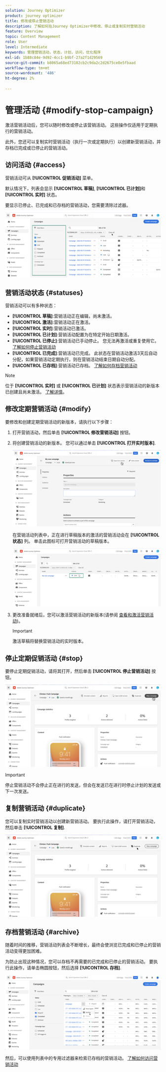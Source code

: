 ```yaml
---
solution: Journey Optimizer
product: journey optimizer
title: 修改或停止营销活动
description: 了解如何在Journey Optimizer中修改、停止或复制实时营销活动
feature: Overview
topic: Content Management
role: User
level: Intermediate
keywords: 管理营销活动，状态，计划，访问，优化程序
exl-id: 1b88c84e-9d92-4cc1-b9bf-27a2f1d29569
source-git-commit: b8065a68ed73102cb2c9da2c2d2675ce8e5fbaad
workflow-type: tm+mt
source-wordcount: '486'
ht-degree: 2%

---
```


# 管理活动 {#modify-stop-campaign}

激活营销活动后，您可以随时修改或停止该营销活动。 这些操作仅适用于定期执行的营销活动。

此外，您还可以复制实时营销活动（执行一次或定期执行）以创建新营销活动，并存档已完成或已停止的营销活动。

## 访问活动 {#access}

营销活动可从 **[!UICONTROL 促销活动]** 菜单。

默认情况下，列表会显示 **[!UICONTROL 草稿]**, **[!UICONTROL 已计划]**&#x200B;和 **[!UICONTROL 实时]** 状态。

要显示已停止、已完成和已存档的营销活动，您需要清除过滤器。

![](assets/create-campaign-list.png)

## 营销活动状态 {#statuses}

营销活动可以有多种状态：

* **[!UICONTROL 草稿]**:营销活动正在编辑，尚未激活。
* **[!UICONTROL 激活]**:营销活动正在激活。
* **[!UICONTROL 实时]**:营销活动已激活。
* **[!UICONTROL 已计划]**:营销活动配置为在特定开始日期激活。
* **[!UICONTROL 已停止]**:营销活动已手动停止。 您无法再激活或重复使用它。 [了解如何停止营销活动](modify-stop-campaign.md#stop)
* **[!UICONTROL 已完成]**:营销活动已完成。 此状态在营销活动激活3天后自动分配，如果营销活动定期执行，则在营销活动结束日期自动分配。
* **[!UICONTROL 已存档]**:营销活动已存档。 [了解如何存档营销活动](modify-stop-campaign.md#archive)

>[!NOTE]
>
>位于 **[!UICONTROL 实时]** 或 **[!UICONTROL 已计划]** 状态表示营销活动的新版本已创建且尚未激活。 [了解详情](modify-stop-campaign.md#modify)。

## 修改定期营销活动 {#modify}

要修改和创建定期营销活动的新版本，请执行以下步骤：

1. 打开营销活动，然后单击 **[!UICONTROL 修改营销活动]** 按钮。

1. 将创建营销活动的新版本。 您可以通过单击 **[!UICONTROL 打开实时版本]**.

   ![](assets/create-campaign-draft.png)

   在营销活动列表中，正在进行草稿版本的激活的营销活动会在 **[!UICONTROL 状态]** 列。 单击此图标可打开营销活动的草稿版本。

   ![](assets/create-campaign-edit-list.png)

1. 更改准备就绪后，您可以激活营销活动的新版本(请参阅 [查看和激活营销活动](create-campaign.md#review-activate))。

   >[!IMPORTANT]
   >
   >激活草稿将替换营销活动的实时版本。

## 停止定期促销活动 {#stop}

要停止定期促销活动，请将其打开，然后单击 **[!UICONTROL 停止营销活动]** 按钮。

![](assets/create-campaign-stop.png)

>[!IMPORTANT]
>
>停止营销活动不会停止正在进行的发送，但会在发送已在进行时停止计划的发送或下一次发送。

<!-- inbound campaign (inapp): can stop and resume -->

## 复制营销活动 {#duplicate}

您可以复制实时营销活动以创建新营销活动。 要执行此操作，请打开营销活动，然后单击 **[!UICONTROL 复制]**.

![](assets/create-campaign-duplicate.png)

## 存档营销活动 {#archive}

随着时间的推移，营销活动列表会不断增长，最终会使浏览已完成和已停止的营销活动变得更加困难。

为防止出现这种情况，您可以存档不再需要的已完成和已停止的营销活动。 要执行此操作，请单击椭圆按钮，然后选择 **[!UICONTROL 存档]**.

![](assets/create-campaign-archive.png)

然后，可以使用列表中的专用过滤器来检索已存档的营销活动。 [了解如何访问营销活动](get-started-with-campaigns.md#access)
